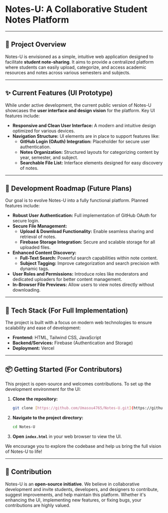 # Notes-U: A Collaborative Student Notes Platform
 
---

## 📘 Project Overview

Notes-U is envisioned as a simple, intuitive web application designed to facilitate **student note-sharing**. It aims to provide a centralized platform where students can easily upload, categorize, and access academic resources and notes across various semesters and subjects.

---

## ✨ Current Features (UI Prototype)

While under active development, the current public version of Notes-U showcases the **user interface and design vision** for the platform. Key UI features include:

* **Responsive and Clean User Interface:** A modern and intuitive design optimized for various devices.
* **Navigation Structure:** UI elements are in place to support features like:
    * **GitHub Login (OAuth) Integration:** Placeholder for secure user authentication.
    * **Notes Organization:** Structured layouts for categorizing content by year, semester, and subject.
    * **Searchable File List:** Interface elements designed for easy discovery of notes.

---

## 🚀 Development Roadmap (Future Plans)

Our goal is to evolve Notes-U into a fully functional platform. Planned features include:

* **Robust User Authentication:** Full implementation of GitHub OAuth for secure login.
* **Secure File Management:**
    * **Upload & Download Functionality:** Enable seamless sharing and retrieval of notes.
    * **Firebase Storage Integration:** Secure and scalable storage for all uploaded files.
* **Enhanced Content Discovery:**
    * **Full-Text Search:** Powerful search capabilities within note content.
    * **Subject Tagging:** Improve categorization and search precision with dynamic tags.
* **User Roles and Permissions:** Introduce roles like moderators and dedicated uploaders for better content management.
* **In-Browser File Previews:** Allow users to view notes directly without downloading.

---

## 🔧 Tech Stack (For Full Implementation)

The project is built with a focus on modern web technologies to ensure scalability and ease of development:

* **Frontend:** HTML, Tailwind CSS, JavaScript
* **Backend/Services:** Firebase (Authentication and Storage)
* **Deployment:** Vercel

---

## 📦 Getting Started (For Contributors)

This project is open-source and welcomes contributions. To set up the development environment for the UI:

1.  **Clone the repository:**
    ```bash
    git clone [https://github.com/Umasou4765/Notes-U.git](https://github.com/Umasou4765/Notes-U.git)
    ```
2.  **Navigate to the project directory:**
    ```bash
    cd Notes-U
    ```
3.  **Open `index.html`** in your web browser to view the UI.

We encourage you to explore the codebase and help us bring the full vision of Notes-U to life!

---

## 🙌 Contribution

Notes-U is an **open-source initiative**. We believe in collaborative development and invite students, developers, and designers to contribute, suggest improvements, and help maintain this platform. Whether it's enhancing the UI, implementing new features, or fixing bugs, your contributions are highly valued. 

